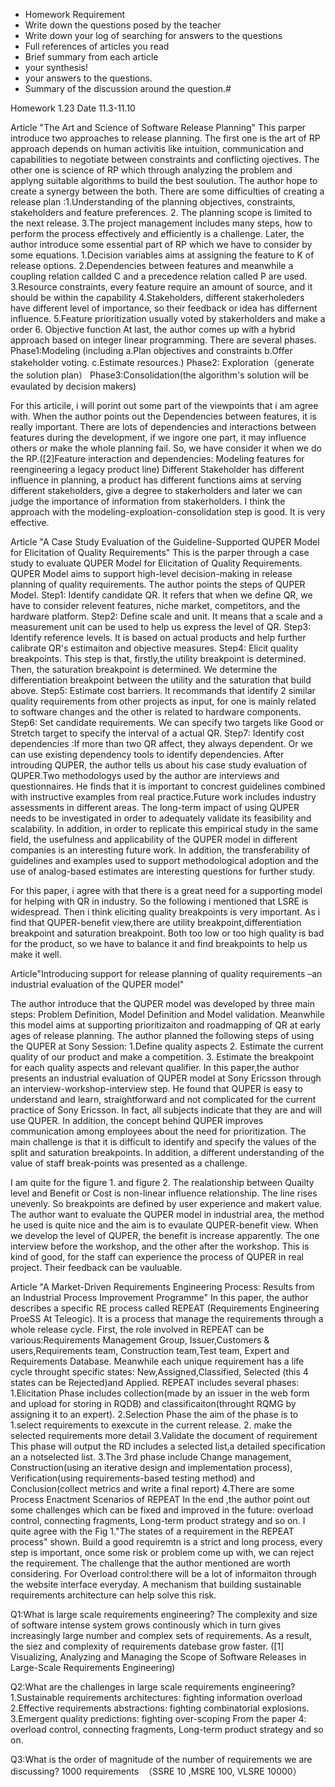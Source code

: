 - Homework Requirement
- Write down the questions posed by the teacher
- Write down your log of searching for answers to the questions
- Full references of articles you read
- Brief summary from each article
- your synthesis!
- your answers to the questions.
- Summary of the discussion around the question.#

Homework 1.23 Date 11.3-11.10

Article "The Art and Science of Software Release Planning" 
This parper introduce two approaches to release planning. The first one is the art of RP approach depends on human activitis like intuition, communication and capabilities to negotiate between constraints and conflicting ojectives. The other one is science of RP which through analyzing the problem and applyng suitable algorithms to build the best soulution. The author hope to create a synergy between the both.
There are some difficulties of creating a release plan :1.Understanding of the planning objectives, constraints, stakeholders and feature preferences. 2. The planning scope is limited to the next release. 3.The project management includes many steps, how to perform the process effectively and efficiently is a challenge.
Later, the author introduce some essential part of RP which we have to consider by some equations. 1.Decision variables aims at assigning the feature to K of release options. 2.Dependencies between features and meanwhile a coupling relation callded C and a precedence relation called P are used. 3.Resource constraints, every feature require an amount of source, and it should be within the capability 4.Stakeholders, different stakerholeders have different level of importance, so their feedback or idea has differnent influence. 5.Feature prioritization usually voted by stakerholders and make a order 6. Objective function
At last, the author comes up with a hybrid approach based on integer linear programming. There are several phases. Phase1:Modeling (including a.Plan objectives and constraints b.Offer stakeholder voting. c.Estimate resources.)  Phase2: Exploration（generate the solution plan） Phase3:Consolidation(the algorithm's solution will be evaulated by decision makers)

For this articile, i will porint out some part of the viewpoints that i am agree with.
When the author points out the Dependencies between features, it is really important. There are lots of dependencies and interactions between features during the development, if we ingore one part, it may influence others or make the whole planning fail. So, we have consider it when we do the RP.([2]Feature interaction and dependencies: Modeling features for reengineering a legacy product line)
Different Stakeholder has different influence in planning, a product has different functions aims at serving different stakeholders, give a degree to stakerholders and later we can judge the importance of information from stakerholders.
I think the approach with the modeling-exploation-consolidation step is good. It is very effective.

Article "A Case Study Evaluation of the Guideline-Supported QUPER Model for Elicitation of Quality Requirements" 
This is the parper through a case study to evaluate QUPER Model for Elicitation of Quality Requirements.
QUPER Model aims to support high-level decision-making in release planning of quality requirements. The author points the steps of QUPER  Model.
Step1: Identify candidate QR. It refers that when we define QR, we have to consider relevent features, niche market, competitors, and the hardware platform.
Step2: Define scale and unit. It means that a scale and a measurement unit can be used to help us express the level of QR.
Step3: Identify reference levels. It is based on actual products and help further calibrate QR's estimaiton and objective measures.
Step4: Elicit quality breakpoints. This step is that, firstly,the utility breakpoint is determined. Then, the saturation breakpoint is determined. We determine the differentiation breakpoint between the utility and the saturation that build above.
Step5: Estimate cost barriers. It recommands that identify 2 similar quality requirements from other projects as input, for one is mainly related to software changes and the other is related to hardware components.
Step6: Set candidate requirements. We can specify two targets like Good or Stretch target to specify the interval of a actual QR.
Step7: Identify cost dependencies :If more than two QR affect, they always dependent. Or we can use existing dependency tools to identify dependencies.
After introuding QUPER, the author tells us about his case study evaluation of QUPER.Two methodologys used by the author are interviews and questionnaires. He finds that it is important to concrest guidelines combined with instructive examples from real practice.Future work includes industry assessments in different areas. The long-term impact of using QUPER needs to be investigated in order to adequately validate its feasibility and scalability.
In addition, in order to replicate this empirical study in the same field, the usefulness and applicability of the QUPER model in different companies is an interesting future work. In addition, the transferability of guidelines and examples used to support methodological adoption and the use of analog-based estimates are interesting questions for further study.

For this paper, i agree with that there is a great need for a supporting model for helping with QR in industry. So the following i mentioned that LSRE is widespread.
Then i think eliciting quality breakpoints is very important. As i find that QUPER-benefit view,there are utility breakpoint,differentiation breakpoint and saturation breakpoint. Both too low or too high quality is bad for the product, so we have to balance it and find breakpoints to help us make it well.



Article"Introducing support for release planning of quality requirements –an industrial evaluation of the QUPER model"

The author introduce that the QUPER model was developed by three main steps: Problem Definition, Model Definition and Model validation. Meanwhile this model aims at supporting prioritizaiton and roadmapping of QR at early ages of release planning.
The author planned the following steps of using the QUPER at Sony Session: 1.Define quality aspects 2. Estimate the current quality of our product and make a competition. 3. Estimate the breakpoint for each quality aspects and relevant qualifier.
In this paper,the author presents an industrial evaluation of QUPER model at Sony Ericsson through an interview-workshop-interview step. 
He found that QUPER is easy to understand and learn, straightforward and not complicated for the current practice of Sony Ericsson. In fact, all subjects indicate that they are and will use QUPER. In addition, the concept behind QUPER improves communication among employees about the need for prioritization. The main challenge is that it is difficult to identify and specify the values of the split and saturation breakpoints. In addition, a different understanding of the value of staff break-points was presented as a challenge.

I am quite for the figure 1. and figure 2. The realationship between Quailty level and Benefit or Cost is non-linear influence relationship. The line rises unevenly. So breakpoints are defined by user experience and makert value.
The author want to evaluate the QUPER model in industrial area, the method he used is quite nice and the aim is to evaulate QUPER-benefit view. When we develop the level of QUPER, the benefit is increase apparently. 
The one interview before the workshop, and the other after the workshop. This is kind of good, for the staff can experience the process of QUPER in real project. Their feedback can be vauluable.



Article "A Market-Driven Requirements Engineering Process: Results from an Industrial Process Improvement Programme"
In this paper, the author describes a specific RE process called REPEAT (Requirements Engineering ProeSS At Teleogic). It is a process that manage the requirements through a whole release cycle.
First, the role involved in REPEAT can be various:Requirements Management Group, Issuer,Customers & users,Requirements team, Construction team,Test team, Expert and Requirements Database.
Meanwhile each unique requirement has a life cycle throught specific states: New,Assigned,Classified, Selected (this 4 states can be Rejected)and Applied.
REPEAT includes several phases:
1.Elicitation Phase includes collection(made by an issuer in the web form and upload for storing in RQDB) and classificaiton(throught RQMG by assigning it to an expert).
2.Selection Phase the aim of the phase is to 1.select requirements to exexcute in the current release. 2. make the selected requirements more detail 3.Validate the document of requirement  This phase will output the RD includes a selected list,a detailed specification an a notselected list.
3.The 3rd phase include Change management, Construction(using an iterative design and implementation process), Verification(using requirements-based testing method) and Conclusion(collect metrics and write a final report)
4.There are some Process Enactment Scenarios of REPEAT
In the end ,the author point out some challenges which can be fixed and improved in the future: overload control, connecting fragments, Long-term product strategy and so on.
I quite agree with the Fig 1."The states of a requirement in the REPEAT process" shown. Build a good requiremtn is a strict and long process, every step is important, once some risk or problem come up with, we can reject the requirement.
The challenge that the author mentioned are worth considering.  For Overload control:there will be a lot of informaiton through the website interface everyday. A mechanism that building sustainable requirements architecture can help solve this risk.




Q1:What is large scale requirements engineering?
The complexity and size of software intense system grows continously which in turn gives increasingly large number and complex sets of requirements. As a result, the siez and complexity of requirements datebase grow faster. ([1] Visualizing, Analyzing and Managing the Scope of Software Releases in Large-Scale Requirements Engineering)

Q2:What are the challenges in large scale requirements engineering?
1.Sustainable requirements architectures: fighting information overload
2.Effective requirements abstractions: fighting combinatorial explosions.
3.Emergent quality predictions: fighting over-scoping
From the paper 4: overload control, connecting fragments, Long-term product strategy and so on.


Q3:What is the order of magnitude of the number of requirements we are discussing?
1000 requirements  （SSRE 10 ,MSRE 100, VLSRE 10000）


